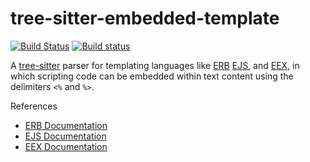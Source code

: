 tree-sitter-embedded-template
===========================

[![Build Status](https://travis-ci.org/tree-sitter/tree-sitter-embedded-template.svg?branch=master)](https://travis-ci.org/tree-sitter/tree-sitter-embedded-template)
[![Build status](https://ci.appveyor.com/api/projects/status/jxh27ejpw68mnsoa/branch/master?svg=true)](https://ci.appveyor.com/project/maxbrunsfeld/tree-sitter-embedded-template/branch/master)

A [tree-sitter](https://github.com/tree-sitter/tree-sitter) parser for  templating languages like [ERB](https://ruby-doc.org/stdlib-2.5.1/libdoc/erb/rdoc/ERB.html) [EJS](http://ejs.co), and [EEX](https://hexdocs.pm/eex/EEx.html), in which scripting code can be embedded within text content using the delimiters `<%` and `%>`.

[tree-sitter]: https://github.com/tree-sitter/tree-sitter

References

* [ERB Documentation](https://ruby-doc.org/stdlib-2.5.1/libdoc/erb/rdoc/ERB.html)
* [EJS Documentation](http://ejs.co/#docs)
* [EEX Documentation](https://hexdocs.pm/eex/EEx.html)
